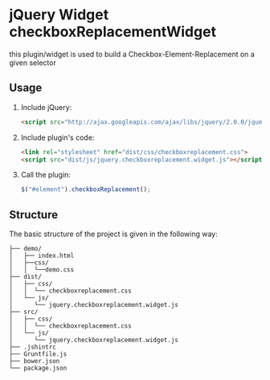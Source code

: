 
# jQuery Widget checkboxReplacementWidget

this plugin/widget is used to build a Checkbox-Element-Replacement on a given selector

## Usage

1. Include jQuery:

	```html
	<script src="http://ajax.googleapis.com/ajax/libs/jquery/2.0.0/jquery.min.js"></script>
	```

2. Include plugin's code:

	```html
	<link rel="stylesheet" href="dist/css/checkboxreplacement.css">
	<script src="dist/js/jquery.checkboxreplacement.widget.js"></script>
	```

3. Call the plugin:

	```javascript
	$("#element").checkboxReplacement();
	```

## Structure

The basic structure of the project is given in the following way:

```
├── demo/
│   ├── index.html
│   ├──css/
│   │  └──demo.css
├── dist/
│   ├── css/
│   │  └── checkboxreplacement.css
│   └── js/
│      └── jquery.checkboxreplacement.widget.js
├── src/
│   ├── css/
│   │  └── checkboxreplacement.css
│   └── js/
│      └── jquery.checkboxreplacement.widget.js
├── .jshintrc
├── Gruntfile.js
├── bower.json
└── package.json
